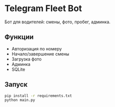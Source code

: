 # Telegram Fleet Bot

Бот для водителей: смены, фото, пробег, админка.

## Функции
- Авторизация по номеру
- Начало/завершение смены
- Загрузка фото
- Админка
- SQLite

## Запуск
```bash
pip install -r requirements.txt
python main.py
